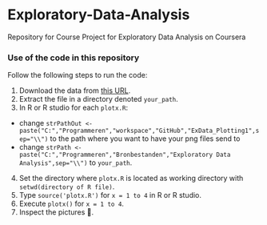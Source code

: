 Exploratory-Data-Analysis
=========================

Repository for Course Project for Exploratory Data Analysis on Coursera

### Use of the code in this repository
Follow the following steps to run the code:

1. Download the data from [this URL]( https://d396qusza40orc.cloudfront.net/exdata%2Fdata%2Fhousehold_power_consumption.zip ).
2. Extract the file in a directory denoted `your_path`.
3. In R or R studio for each `plotx.R`:
  * change `strPathOut <- paste("C:","Programmeren","workspace","GitHub","ExData_Plotting1",sep="\\")` to the path where you want to have your png files send to
  * change `strPath <- paste("C:","Programmeren","Bronbestanden","Exploratory Data Analysis",sep="\\")` to `your_path`.
4. Set the directory where `plotx.R` is located as working directory with `setwd(directory of R file)`.
4. Type `source('plotx.R')` for `x = 1 to 4` in R or R studio.
5. Execute `plotx()` for `x = 1 to 4`.
6. Inspect the pictures :eyes:.